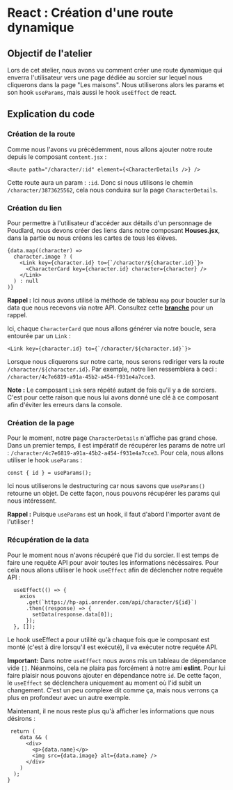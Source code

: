 # React : Création d'une route dynamique

## Objectif de l'atelier
Lors de cet atelier, nous avons vu comment créer une route dynamique qui enverra l'utilisateur vers une page dédiée au sorcier sur lequel nous cliquerons dans la page "Les maisons".
Nous utiliserons alors les params et son hook `useParams`, mais aussi le hook `useEffect` de react.

## Explication du code
### Création de la route
Comme nous l'avons vu précédemment, nous allons ajouter notre route depuis le composant `content.jsx` :

```
<Route path="/character/:id" element={<CharacterDetails />} />
```

Cette route aura un param : `:id`. Donc si nous utilisons le chemin  `/character/3873625562`, cela nous conduira sur la page `CharacterDetails`.


### Création du lien

Pour permettre à l'utilisateur d'accéder aux détails d'un personnage de Poudlard, nous devons créer des liens dans notre composant **Houses.jsx**, dans la partie ou nous créons les cartes de tous les élèves.

```
{data.map((character) =>
  character.image ? (
    <Link key={character.id} to={`/character/${character.id}`}>
      <CharacterCard key={character.id} character={character} />
    </Link>
  ) : null
)}
```
**Rappel :** Ici nous avons utilisé la méthode de tableau `map` pour boucler sur la data que nous recevons via notre API. Consultez cette [**branche**](https://github.com/kpeset/hp-support-for-react/tree/step_01) pour un rappel.

Ici, chaque `CharacterCard` que nous allons générer via notre boucle, sera entourée par un `Link` :

```
<Link key={character.id} to={`/character/${character.id}`}>
```

Lorsque nous cliquerons sur notre carte, nous serons rediriger vers la route `/character/${character.id}`. Par exemple, notre lien ressemblera à ceci : `/character/4c7e6819-a91a-45b2-a454-f931e4a7cce3`.

**Note :** Le composant `Link` sera répété autant de fois qu'il y a de sorciers. C'est pour cette raison que nous lui avons donné une clé à ce composant afin d'éviter les erreurs dans la console.


### Création de la page

Pour le moment, notre page `CharacterDetails` n'affiche pas grand chose. Dans un premier temps, il est impératif de récupérer les params de notre url : `/character/4c7e6819-a91a-45b2-a454-f931e4a7cce3`.
Pour cela, nous allons utiliser le hook `useParams` :

```
const { id } = useParams();
```

Ici nous utiliserons le destructuring car nous savons que `useParams()` retourne un objet. De cette façon, nous pouvons récupérer les params qui nous intéressent.

**Rappel :** Puisque `useParams` est un hook, il faut d'abord l'importer avant de l'utiliser !

### Récupération de la data

Pour le moment nous n'avons récupéré que l'id du sorcier. Il est temps de faire une requête API pour avoir toutes les informations nécéssaires. Pour cela nous allons utiliser le hook `useEffect` afin de déclencher notre requête API : 

```
  useEffect(() => {
    axios
      .get(`https://hp-api.onrender.com/api/character/${id}`)
      .then((response) => {
        setData(response.data[0]);
      });
  }, []);
```

Le hook useEffect a pour utilité qu'à chaque fois que le composant est monté (c'est à dire lorsqu'il est exécuté), il va exécuter notre requête API.

**Important:** Dans notre `useEffect` nous avons mis un tableau de dépendance vide `[]`. Néanmoins, cela ne plaira pas forcément à notre ami **eslint**. Pour lui faire plaisir nous pouvons ajouter en dépendance notre `id`.
De cette façon, le `useEffect` se déclenchera uniquement au moment où l'id subit un changement. C'est un peu complexe dit comme ça, mais nous verrons ça plus en profondeur avec un autre exemple.

Maintenant, il ne nous reste plus qu'à afficher les informations que nous désirons :

```
 return (
    data && (
      <div>
        <p>{data.name}</p>
        <img src={data.image} alt={data.name} />
      </div>
    )
  );
}
```

